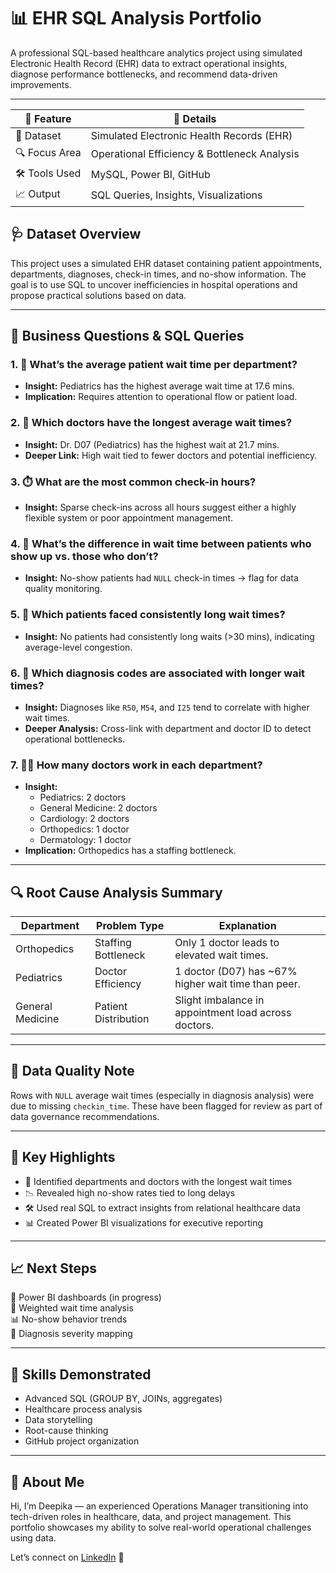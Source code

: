 # 📊 EHR SQL Analysis Portfolio

A professional SQL-based healthcare analytics project using simulated Electronic Health Record (EHR) data to extract operational insights, diagnose performance bottlenecks, and recommend data-driven improvements.

---
| 📌 Feature | 💬 Details |
|-----------|------------|
| 📁 Dataset | Simulated Electronic Health Records (EHR) |
| 🔍 Focus Area | Operational Efficiency & Bottleneck Analysis |
| 🛠️ Tools Used | MySQL, Power BI, GitHub |
| 📈 Output | SQL Queries, Insights, Visualizations |


## 🩺 Dataset Overview

This project uses a simulated EHR dataset containing patient appointments, departments, diagnoses, check-in times, and no-show information. The goal is to use SQL to uncover inefficiencies in hospital operations and propose practical solutions based on data.

---

## 🧠 Business Questions & SQL Queries

### 1. 📌 What’s the average patient wait time per department?
- **Insight:** Pediatrics has the highest average wait time at 17.6 mins.
- **Implication:** Requires attention to operational flow or patient load.

### 2. 📌 Which doctors have the longest average wait times?
- **Insight:** Dr. D07 (Pediatrics) has the highest wait at 21.7 mins.
- **Deeper Link:** High wait tied to fewer doctors and potential inefficiency.

### 3. ⏱️ What are the most common check-in hours?
- **Insight:** Sparse check-ins across all hours suggest either a highly flexible system or poor appointment management.

### 4. 🚫 What’s the difference in wait time between patients who show up vs. those who don’t?
- **Insight:** No-show patients had `NULL` check-in times → flag for data quality monitoring.

### 5. 🧾 Which patients faced consistently long wait times?
- **Insight:** No patients had consistently long waits (>30 mins), indicating average-level congestion.

### 6. 🧬 Which diagnosis codes are associated with longer wait times?
- **Insight:** Diagnoses like `R50`, `M54`, and `I25` tend to correlate with higher wait times.
- **Deeper Analysis:** Cross-link with department and doctor ID to detect operational bottlenecks.

### 7. 🧑‍⚕️ How many doctors work in each department?
- **Insight:**
  - Pediatrics: 2 doctors
  - General Medicine: 2 doctors
  - Cardiology: 2 doctors
  - Orthopedics: 1 doctor
  - Dermatology: 1 doctor
- **Implication:** Orthopedics has a staffing bottleneck.

---

## 🔍 Root Cause Analysis Summary

| Department       | Problem Type          | Explanation |
|------------------|-----------------------|-------------|
| Orthopedics      | Staffing Bottleneck   | Only 1 doctor leads to elevated wait times. |
| Pediatrics       | Doctor Efficiency     | 1 doctor (D07) has ~67% higher wait time than peer. |
| General Medicine | Patient Distribution  | Slight imbalance in appointment load across doctors. |

---

## 📌 Data Quality Note

Rows with `NULL` average wait times (especially in diagnosis analysis) were due to missing `checkin_time`. These have been flagged for review as part of data governance recommendations.

---
## 🌟 Key Highlights

- 🔎 Identified departments and doctors with the longest wait times
- 📉 Revealed high no-show rates tied to long delays
- 🛠️ Used real SQL to extract insights from relational healthcare data
- 📊 Created Power BI visualizations for executive reporting

  
---

## 📈 Next Steps

🔄 Power BI dashboards (in progress)  
📂 Weighted wait time analysis  
📊 No-show behavior trends  
📌 Diagnosis severity mapping

---

## 🧠 Skills Demonstrated

- Advanced SQL (GROUP BY, JOINs, aggregates)
- Healthcare process analysis
- Data storytelling
- Root-cause thinking
- GitHub project organization


---

## 💼 About Me

Hi, I’m Deepika — an experienced Operations Manager transitioning into tech-driven roles in healthcare, data, and project management. This portfolio showcases my ability to solve real-world operational challenges using data.

Let’s connect on [LinkedIn](https://www.linkedin.com/in/deepika-goel-baba771b9/) 🤝

